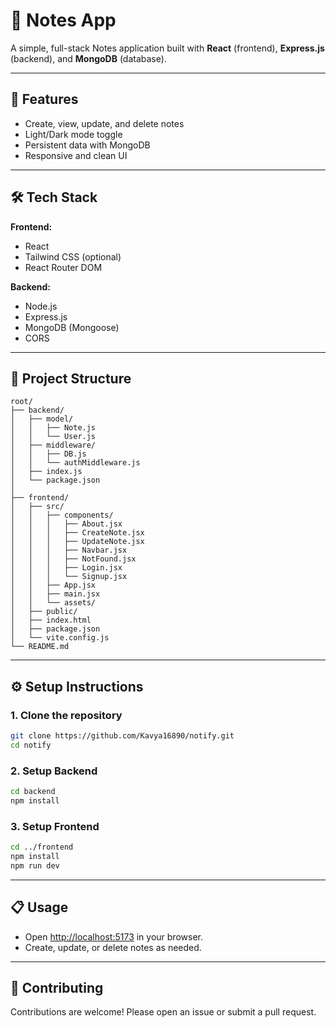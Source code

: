 # 📝 Notes App

A simple, full-stack Notes application built with **React** (frontend), **Express.js** (backend), and **MongoDB** (database).

---

## 🚀 Features

- Create, view, update, and delete notes
- Light/Dark mode toggle
- Persistent data with MongoDB
- Responsive and clean UI

---

## 🛠️ Tech Stack

**Frontend:**
- React
- Tailwind CSS (optional)
- React Router DOM

**Backend:**
- Node.js
- Express.js
- MongoDB (Mongoose)
- CORS

---

## 📁 Project Structure

```
root/
├── backend/
│   ├── model/
│   │   ├── Note.js
│   │   └── User.js
│   ├── middleware/
│   │   ├── DB.js
│   │   └── authMiddleware.js
│   ├── index.js
│   └── package.json
│
├── frontend/
│   ├── src/
│   │   ├── components/
│   │   │   ├── About.jsx
│   │   │   ├── CreateNote.jsx
│   │   │   ├── UpdateNote.jsx
│   │   │   ├── Navbar.jsx
│   │   │   ├── NotFound.jsx
│   │   │   ├── Login.jsx
│   │   │   └── Signup.jsx
│   │   ├── App.jsx
│   │   ├── main.jsx
│   │   └── assets/
│   ├── public/
│   ├── index.html
│   ├── package.json
│   └── vite.config.js
└── README.md
```

---

## ⚙️ Setup Instructions

### 1. Clone the repository

```bash
git clone https://github.com/Kavya16890/notify.git
cd notify
```

### 2. Setup Backend

```bash
cd backend
npm install
```

### 3. Setup Frontend

```bash
cd ../frontend
npm install
npm run dev
```

---

## 📋 Usage

- Open [http://localhost:5173](http://localhost:5173) in your browser.
- Create, update, or delete notes as needed.

---

## 🤝 Contributing

Contributions are welcome! Please open an issue or submit a pull request.

